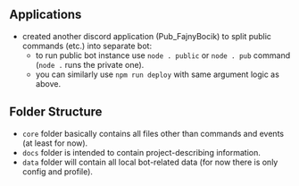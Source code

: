 ## Applications
- created another discord application (Pub_FajnyBocik) to split public commands (etc.) into separate bot:
  - to run public bot instance use `node . public` or `node . pub` command (`node .` runs the private one).
  - you can similarly use `npm run deploy` with same argument logic as above.

## Folder Structure
- `core` folder basically contains all files other than commands and events (at least for now).
- `docs` folder is intended to contain project-describing information.
- `data` folder will contain all local bot-related data (for now there is only config and profile).